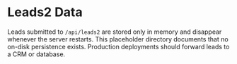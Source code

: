 # Leads2 Data

Leads submitted to `/api/leads2` are stored only in memory and disappear whenever the server restarts.
This placeholder directory documents that no on-disk persistence exists.
Production deployments should forward leads to a CRM or database.
